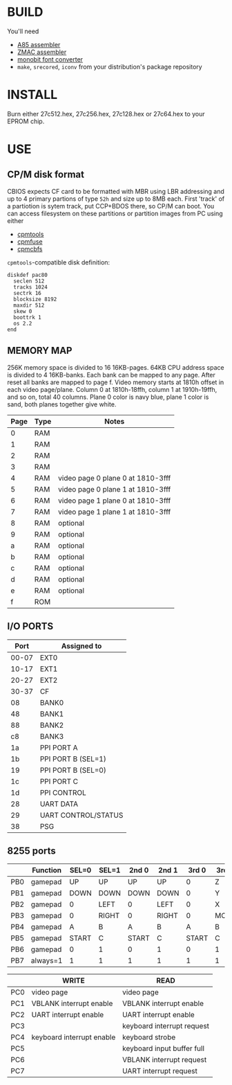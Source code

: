 # BUILD

You'll need

- [A85 assembler](https://github.com/glitchwrks/a85)
- [ZMAC assembler](http://48k.ca/zmac.html)
- [monobit font converter](https://github.com/robhagemans/monobit)
- `make`, `srecored`, `iconv` from your distribution's package repository

# INSTALL

Burn either 27c512.hex, 27c256.hex, 27c128.hex or 27c64.hex to your EPROM chip.

# USE

## CP/M disk format

CBIOS expects CF card to be formatted with MBR using LBR addressing and up to 4 primary partions of type `52h` and size up to 8MB each. First 'track' of a partiotion is sytem track, put CCP+BDOS there, so CP/M can boot. You can access filesystem on these partitions or partition images from PC using either

- [cpmtools](http://www.moria.de/~michael/cpmtools/)
- [cpmfuse](http://www.nyangau.org/cpmfuse/cpmfuse.htm)
- [cpmcbfs](http://www.nyangau.org/cpmcbfs/cpmcbfs.htm)

`cpmtools`-compatible disk definition:
```
diskdef pac80
  seclen 512
  tracks 1024
  sectrk 16
  blocksize 8192
  maxdir 512
  skew 0
  boottrk 1
  os 2.2
end
```

## MEMORY MAP

256K memory space is divided to 16 16KB-pages. 64KB CPU address space is divided to 4 16KB-banks. Each bank can be mapped to any page. After reset all banks are mapped to page f. Video memory starts at 1810h offset in each video page/plane. Column 0 at 1810h-18ffh, column 1 at 1910h-19ffh, and so on, total 40 columns. Plane 0 color is navy blue, plane 1 color is sand, both planes together give white.

|Page|Type|Notes                            |
|----|----|---------------------------------|
|0   |RAM |                                 |
|1   |RAM |                                 |
|2   |RAM |                                 |
|3   |RAM |                                 |
|4   |RAM |video page 0 plane 0 at 1810-3fff|
|5   |RAM |video page 0 plane 1 at 1810-3fff|
|6   |RAM |video page 1 plane 0 at 1810-3fff|
|7   |RAM |video page 1 plane 1 at 1810-3fff|
|8   |RAM |optional                         |
|9   |RAM |optional                         |
|a   |RAM |optional                         |
|b   |RAM |optional                         |
|c   |RAM |optional                         |
|d   |RAM |optional                         |
|e   |RAM |optional                         |
|f   |ROM |                                 |

## I/O PORTS

|Port |Assigned to        |
|-----|-------------------|
|00-07|EXT0               |
|10-17|EXT1               |
|20-27|EXT2               |
|30-37|CF                 |
|08   |BANK0              |
|48   |BANK1              |
|88   |BANK2              |
|c8   |BANK3              |
|1a   |PPI PORT A         |
|1b   |PPI PORT B (SEL=1) |
|19   |PPI PORT B (SEL=0) |
|1c   |PPI PORT C         |
|1d   |PPI CONTROL        |
|28   |UART DATA          |
|29   |UART CONTROL/STATUS|
|38   |PSG                |

## 8255 ports

|   |Function|SEL=0|SEL=1|2nd 0|2nd 1|3rd 0|3rd 1|4th 0|4th 1|
|---|--------|-----|-----|-----|-----|-----|-----|-----|-----|
|PB0|gamepad |UP   |UP   |UP   |UP   |0    |Z    |1    |UP   |
|PB1|gamepad |DOWN |DOWN |DOWN |DOWN |0    |Y    |1    |DOWN |
|PB2|gamepad |0    |LEFT |0    |LEFT |0    |X    |1    |LEFT |
|PB3|gamepad |0    |RIGHT|0    |RIGHT|0    |MODE |1    |RIGHT|
|PB4|gamepad |A    |B    |A    |B    |A    |B    |A    |B    |
|PB5|gamepad |START|C    |START|C    |START|C    |START|C    |
|PB6|gamepad |0    |1    |0    |1    |0    |1    |0    |1    |
|PB7|always=1|1    |1    |1    |1    |1    |1    |1    |1    |

|   |WRITE                    |READ                      |
|---|-------------------------|--------------------------|
|PC0|video page               |video page                |
|PC1|VBLANK interrupt enable  |VBLANK interrupt enable   |
|PC2|UART interrupt enable    |UART interrupt enable     |
|PC3|                         |keyboard interrupt request|
|PC4|keyboard interrupt enable|keyboard strobe           |
|PC5|                         |keyboard input buffer full|
|PC6|                         |VBLANK interrupt request  |
|PC7|                         |UART interrupt request    |

